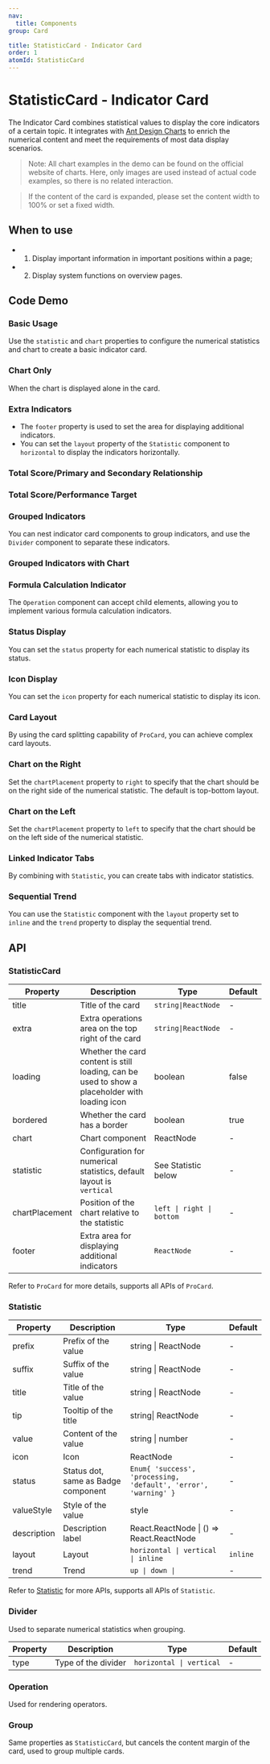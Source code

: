 ```yaml
---
nav:
  title: Components
group: Card

title: StatisticCard - Indicator Card
order: 1
atomId: StatisticCard
---
```


# StatisticCard - Indicator Card

The Indicator Card combines statistical values to display the core indicators of a certain topic. It integrates with [Ant Design Charts](https://charts.ant.design/) to enrich the numerical content and meet the requirements of most data display scenarios.

> Note: All chart examples in the demo can be found on the official website of charts. Here, only images are used instead of actual code examples, so there is no related interaction.

> If the content of the card is expanded, please set the content width to 100% or set a fixed width.

## When to use

- 1. Display important information in important positions within a page;
- 2. Display system functions on overview pages.

## Code Demo

### Basic Usage

Use the `statistic` and `chart` properties to configure the numerical statistics and chart to create a basic indicator card.

<code src="../../../../demos/card/StatisticCard/basic.tsx" background="var(--main-bg-color)"  oldtitle="Basic Usage"></code>

### Chart Only

When the chart is displayed alone in the card.

<code src="../../../../demos/card/StatisticCard/chart.tsx" background="var(--main-bg-color)" oldtitle="Chart Only" ></code>

### Extra Indicators

- The `footer` property is used to set the area for displaying additional indicators.
- You can set the `layout` property of the `Statistic` component to `horizontal` to display the indicators horizontally.

### Total Score/Primary and Secondary Relationship

<code src="../../../../demos/card/StatisticCard/total.tsx" background="var(--main-bg-color)" oldtitle="Total Score/Primary and Secondary Relationship" ></code>

### Total Score/Performance Target

<code src="../../../../demos/card/StatisticCard/total-layout.tsx" background="var(--main-bg-color)" oldtitle="Total Score/Performance Target" ></code>

### Grouped Indicators

You can nest indicator card components to group indicators, and use the `Divider` component to separate these indicators.

### Grouped Indicators with Chart

<code src="../../../../demos/card/StatisticCard/group-chart.tsx" background="var(--main-bg-color)"  oldtitle="Grouped Indicators with Chart"></code>

### Formula Calculation Indicator

The `Operation` component can accept child elements, allowing you to implement various formula calculation indicators.

<code src="../../../../demos/card/StatisticCard/fomula.tsx" background="var(--main-bg-color)" oldtitle="Formula Calculation Indicator" ></code>

### Status Display

You can set the `status` property for each numerical statistic to display its status.

<code src="../../../../demos/card/StatisticCard/status.tsx" background="var(--main-bg-color)" oldtitle="Status Display" ></code>

### Icon Display

You can set the `icon` property for each numerical statistic to display its icon.

<code src="../../../../demos/card/StatisticCard/icon.tsx" background="var(--main-bg-color)" oldtitle="Icon Display" ></code>

### Card Layout

By using the card splitting capability of `ProCard`, you can achieve complex card layouts.

<code src="../../../../demos/card/StatisticCard/layout.tsx" background="var(--main-bg-color)" oldtitle="Card Layout" ></code>

### Chart on the Right

Set the `chartPlacement` property to `right` to specify that the chart should be on the right side of the numerical statistic. The default is top-bottom layout.

<code src="../../../../demos/card/StatisticCard/horizontal.tsx" background="var(--main-bg-color)" oldtitle="Chart on the Right" ></code>

### Chart on the Left

Set the `chartPlacement` property to `left` to specify that the chart should be on the left side of the numerical statistic.

<code src="../../../../demos/card/StatisticCard/horizontal-left.tsx" background="var(--main-bg-color)" oldtitle="Chart on the Left" ></code>

### Linked Indicator Tabs

By combining with `Statistic`, you can create tabs with indicator statistics.

<code src="../../../../demos/card/StatisticCard/tabs-statistic.tsx" background="var(--main-bg-color)" oldtitle="Linked Indicator Tabs" ></code>

### Sequential Trend

You can use the `Statistic` component with the `layout` property set to `inline` and the `trend` property to display the sequential trend.

<code src="../../../../demos/card/StatisticCard/trend.tsx" background="var(--main-bg-color)" oldtitle="Sequential Trend" ></code>

## API

### StatisticCard

| Property | Description | Type | Default |
| --- | --- | --- | --- |
| title | Title of the card | `string\|ReactNode` | - |
| extra | Extra operations area on the top right of the card | `string\|ReactNode` | - |
| loading | Whether the card content is still loading, can be used to show a placeholder with loading icon | boolean | false |
| bordered | Whether the card has a border | boolean | true |
| chart | Chart component | ReactNode | - |
| statistic | Configuration for numerical statistics, default layout is `vertical` | See Statistic below | - |
| chartPlacement | Position of the chart relative to the statistic | `left \| right \| bottom` | - |
| footer | Extra area for displaying additional indicators | `ReactNode` | - |

Refer to `ProCard` for more details, supports all APIs of `ProCard`.

### Statistic

| Property | Description | Type | Default |
| --- | --- | --- | --- |
| prefix | Prefix of the value | string \| ReactNode | - |
| suffix | Suffix of the value | string \| ReactNode | - |
| title | Title of the value | string \| ReactNode | - |
| tip | Tooltip of the title | string\| ReactNode | - |
| value | Content of the value | string \| number | - |
| icon | Icon | ReactNode | - |
| status | Status dot, same as Badge component | `Enum{ 'success', 'processing, 'default', 'error', 'warning' }` | - |
| valueStyle | Style of the value | style | - |
| description | Description label | React.ReactNode \| () => React.ReactNode | - |
| layout | Layout | `horizontal \| vertical \| inline` | `inline` |
| trend | Trend | `up \| down \|` | - |

Refer to [Statistic](https://ant.design/components/statistic/) for more APIs, supports all APIs of `Statistic`.

### Divider

Used to separate numerical statistics when grouping.

| Property | Description         | Type                     | Default |
| -------- | ------------------- | ------------------------ | ------- |
| type     | Type of the divider | `horizontal \| vertical` | -       |

### Operation

Used for rendering operators.

### Group

Same properties as `StatisticCard`, but cancels the content margin of the card, used to group multiple cards.
